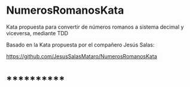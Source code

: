 # NumerosRomanosKata
Kata propuesta para convertir de números romanos a sistema decimal y viceversa, mediante TDD

Basado en la Kata propuesta por el compañero Jesús Salas:

https://github.com/JesusSalasMataro/NumerosRomanosKata

# **********
